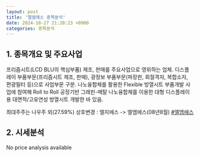 ```yaml
---
layout: post
title: '엘엠에스 종목분석'
date: 2024-10-27 21:20:23 +0900
categories: 종목분석
---
```


## 1. 종목개요 및 주요사업

프리즘시트(LCD BLU의 핵심부품) 제조, 판매를 주요사업으로 영위하는 업체. 디스플레이 부품부문(프리즘시트 제조, 판매), 광정보 부품부문(파장판, 회절격자, 복합소자, 편광필터 등)으로 사업부문 구분. 나노융합체를 활용한 Flexible 방열시트 부품개발 사업에 참여해 Roll to Roll 공정기반 그래핀-메탈 나노융합체를 이용한 대형 디스플레이용 대면적/고유연성 방열시트 개발한 바 있음.

최대주주는 나우주 외(27.59%) 상호변경 : 엘지에스 -> 엘엠에스(08년8월)
[#엘엠에스](#)

## 2. 시세분석

No price analysis available
